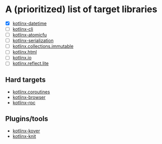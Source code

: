 # A (prioritized) list of target libraries

- [x] [kotlinx-datetime](https://github.com/Kotlin/kotlinx-datetime)
- [ ] [kotlinx-cli](https://github.com/Kotlin/kotlinx-cli)
- [ ] [kotlinx-atomicfu](https://github.com/Kotlin/kotlinx-atomicfu)
- [ ] [kotlinx-serialization](https://github.com/Kotlin/kotlinx.serialization)
- [ ] [kotlinx.collections.immutable](https://github.com/Kotlin/kotlinx.collections.immutable)
- [ ] [kotlinx.html](https://github.com/Kotlin/kotlinx.html)
- [ ] [kotlinx.io](https://github.com/Kotlin/kotlinx-io)
- [ ] [kotlinx.reflect.lite](https://github.com/Kotlin/kotlinx.reflect.lite)

## Hard targets

- [kotlinx.coroutines](https://github.com/Kotlin/kotlinx.coroutines)
- [kotlinx-browser](https://github.com/Kotlin/kotlinx-browser)
- [kotlinx-rpc](https://github.com/Kotlin/kotlinx-rpc)

## Plugins/tools
- [kotlinx-kover](https://github.com/Kotlin/kotlinx-kover)
- [kotlinx-knit](https://github.com/Kotlin/kotlinx-knit)